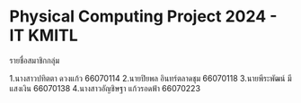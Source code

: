 # Physical Computing Project 2024 - IT KMITL
รายชื่อสมาชิกกลุ่ม



1.นางสาวปทิตตา     ดวงแก้ว      66070114
2.นายปิยพล        อินทร์ตลาดชุม  66070118
3.นายพีระพัฒน์      มีแสงเงิน      66070138
4.นางสาวอัญชิษฐา   แก้วรอดฟ้า     66070223

